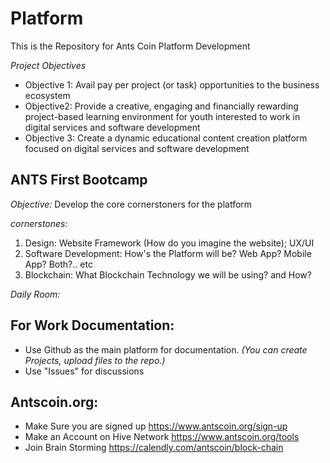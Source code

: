 # Platform
This is the Repository for Ants Coin Platform Development

*Project Objectives*

- Objective 1: Avail pay per project (or task) opportunities to the business ecosystem
- Objective2: Provide a creative, engaging and financially rewarding project-based learning environment for youth interested to work in digital services and software development
- Objective 3: Create a dynamic educational content creation platform focused on digital services and software development


## ANTS First Bootcamp
*Objective:*
Develop the core cornerstoners for the platform

*cornerstones:*
1. Design: Website Framework (How do you imagine the website); UX/UI
2. Software Development: How's the Platform will be? Web App? Mobile App? Both?.. etc
3. Blockchain: What Blockchain Technology we will be using? and How?

*Daily Room:*


## For Work Documentation:
- Use Github as the main platform for documentation. *(You can create Projects, upload files to the repo.)*
- Use "Issues" for discussions

## Antscoin.org:
- Make Sure you are signed up https://www.antscoin.org/sign-up
- Make an Account on Hive Network https://www.antscoin.org/tools
- Join Brain Storming https://calendly.com/antscoin/block-chain
